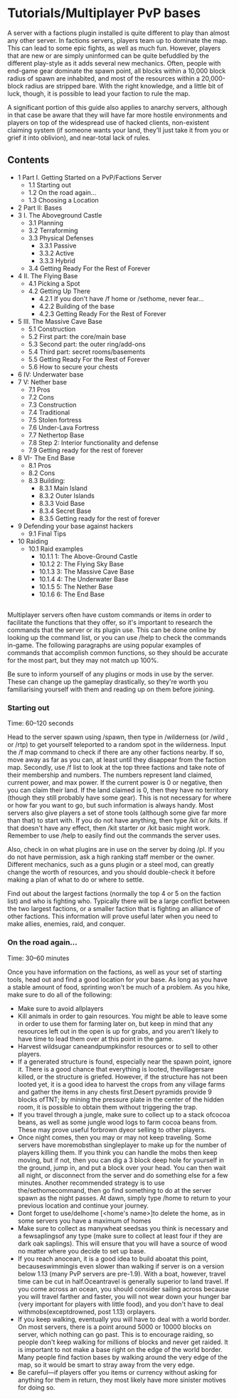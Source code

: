 # Tutorials/Multiplayer PvP bases
A server with a factions plugin installed is quite different to play than almost any other server. In factions servers, players team up to dominate the map. This can lead to some epic fights, as well as much fun. However, players that are new or are simply uninformed can be quite befuddled by the different play-style as it adds several new mechanics. Often, people with end-game gear dominate the spawn point, all blocks within a 10,000 block radius of spawn are inhabited, and most of the resources within a 20,000-block radius are stripped bare. With the right knowledge, and a little bit of luck, though, it is possible to lead your faction to rule the map.

A significant portion of this guide also applies to anarchy servers, although in that case  be aware that they will have far more hostile environments and players on top of the widespread use of hacked clients, non-existent claiming system (if someone wants your land, they'll just take it from you or grief it into oblivion), and near-total lack of rules.

## Contents
- 1 Part I. Getting Started on a PvP/Factions Server
	- 1.1 Starting out
	- 1.2 On the road again...
	- 1.3 Choosing a Location
- 2 Part II: Bases
- 3 I. The Aboveground Castle
	- 3.1 Planning
	- 3.2 Terraforming
	- 3.3 Physical Defenses
		- 3.3.1 Passive
		- 3.3.2 Active
		- 3.3.3 Hybrid
	- 3.4 Getting Ready For the Rest of Forever
- 4 II. The Flying Base
	- 4.1 Picking a Spot
	- 4.2 Getting Up There
		- 4.2.1 If you don't have /f home or /sethome, never fear...
		- 4.2.2 Building of the base
		- 4.2.3 Getting Ready For the Rest of Forever
- 5 III. The Massive Cave Base
	- 5.1 Construction
	- 5.2 First part: the core/main base
	- 5.3 Second part: the outer ring/add-ons
	- 5.4 Third part: secret rooms/basements
	- 5.5 Getting Ready For the Rest of Forever
	- 5.6 How to secure your chests
- 6 IV: Underwater base
- 7 V: Nether base
	- 7.1 Pros
	- 7.2 Cons
	- 7.3 Construction
	- 7.4 Traditional
	- 7.5 Stolen fortress
	- 7.6 Under-Lava Fortress
	- 7.7 Nethertop Base
	- 7.8 Step 2: Interior functionality and defense
	- 7.9 Getting ready for the rest of forever
- 8 VI- The End Base
	- 8.1 Pros
	- 8.2 Cons
	- 8.3 Building:
		- 8.3.1 Main Island
		- 8.3.2 Outer Islands
		- 8.3.3 Void Base
		- 8.3.4 Secret Base
		- 8.3.5 Getting ready for the rest of forever
- 9 Defending your base against hackers
	- 9.1 Final Tips
- 10 Raiding
	- 10.1 Raid examples
		- 10.1.1 1: The Above-Ground Castle
		- 10.1.2 2: The Flying Sky Base
		- 10.1.3 3: The Massive Cave Base
		- 10.1.4 4: The Underwater Base
		- 10.1.5 5: The Nether Base
		- 10.1.6 6: The End Base

## 
Multiplayer servers often have custom commands or items in order to facilitate the functions that they offer, so it's important to research the commands that the server or its plugin use. This can be done online by looking up the command list, or you can use /help to check the commands in-game. The following paragraphs are using popular examples of commands that accomplish common functions, so they should be accurate for the most part, but they may not match up 100%. 

Be sure to inform yourself of any plugins or mods in use by the server. These can change up the gameplay drastically, so they're worth you familiarising yourself with them and reading up on them before joining.

### Starting out
Time: 60–120 seconds

Head to the server spawn using /spawn, then type in /wilderness (or /wild , or /rtp) to get yourself teleported to a random spot in the wilderness. Input the /f map command to check if there are any other factions nearby. If so, move away as far as you can, at least until they disappear from the faction map. Secondly, use /f list to look at the top three factions and take note of their membership and numbers. The numbers represent land claimed, current power, and max power. If the current power is 0 or negative, then you can claim their land. If the land claimed is 0, then they have no territory (though they still probably have some gear). This is not necessary for where or how far you want to go, but such information is always handy. Most servers also give players a set of stone tools (although some give far more than that) to start with. If you do not have anything, then type /kit or /kits. If that doesn't have any effect, then /kit starter or /kit basic might work.  Remember to use /help to easily find out the commands the server uses.

Also, check in on what plugins are in use on the server by doing /pl. If you do not have permission, ask a high ranking staff member or the owner. Different mechanics, such as a guns plugin or a steel mod, can greatly change the worth of resources, and you should double-check it before making a plan of what to do or where to settle.

Find out about the largest factions (normally the top 4 or 5 on the faction list) and who is fighting who. Typically there will be a large conflict between the two largest factions, or a smaller faction that is fighting an alliance of other factions. This information will prove useful later when you need to make allies, enemies, raid, and conquer.

### On the road again...
Time: 30–60 minutes

Once you have information on the factions, as well as your set of starting tools, head out and find a good location for your base. As long as you have a stable amount of food, sprinting won't be much of a problem. As you hike, make sure to do all of the following:

- Make sure to avoid allplayers
- Kill animals in order to gain resources. You might be able to leave some in order to use them for farming later on, but keep in mind that any resources left out in the open is up for grabs, and you aren't likely to have time to lead them over at this point in the game.
- Harvest wildsugar caneandpumpkinsfor resources or to sell to other players.
- If a generated structure is found, especially near the spawn point, ignore it. There is a good chance that everything is looted, thevillagersare killed, or the structure is griefed. However, if the structure has not been looted yet, it is a good idea to harvest the crops from any village farms and gather the items in any chests first.Desert pyramids provide 9 blocks ofTNT; by mining the pressure plate in the center of the hidden room, it is possible to obtain them without triggering the trap.
- If you travel through a jungle, make sure to collect up to a stack ofcocoa beans, as well as some jungle wood logs to farm cocoa beans from. These may prove useful forbrown dyeor selling to other players.
- Once night comes, then you may or may not keep traveling. Some servers have moremobsthan singleplayer to make up for the number of players killing them. If you think you can handle the mobs then keep moving, but if not, then you can dig a 3 block deep hole for yourself in the ground, jump in, and put a block over your head. You can then wait all night, or disconnect from the server and do something else for a few minutes. Another recommended strategy is to use the/sethomecommand, then go find something to do at the server spawn as the night passes. At dawn, simply type /home to return to your previous location and continue your journey.
- Dont forget to use/delhome [<home's name>]to delete the home, as in some servers you have a maximum of homes
- Make sure to collect as manywheat seedsas you think is necessary and a fewsaplingsof any type (make sure to collect at least four if they are dark oak saplings). This will ensure that you will have a source of wood no matter where you decide to set up base.
- If you reach anocean, it is a good idea to build aboatat this point, becauseswimmingis even slower than walking if server is on a version below 1.13 (many PvP servers are pre-1.9). With a boat, however, travel time can be cut in half.Oceantravel is generally superior to land travel. If you come across an ocean, you should consider sailing across because you will travel farther and faster, you will not wear down your hunger bar (very important for players with little food), and you don't have to deal withmobs(exceptdrowned, post 1.13) orplayers.
- If you keep walking, eventually you will have to deal with a world border. On most servers, there is a point around 5000 or 10000 blocks on server, which nothing can go past. This is to encourage raiding, so people don't keep walking for millions of blocks and never get raided. It is important to not make a base right on the edge of the world border. Many people find faction bases by walking around the very edge of the map, so it would be smart to stray away from the very edge.
- Be careful—if players offer you items or currency without asking for anything for them in return, they most likely have more sinister motives for doing so.

